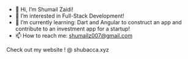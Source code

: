 - 👋 Hi, I’m Shumail Zaidi! 
- 👀 I’m interested in Full-Stack Development!
- 🌱 I’m currently learning: Dart and Angular to construct an app and contribute to an investment app for a startup! 
- 📫 How to reach me: shumailz007@gmail.com 
 
 Check out my website ! @  shubacca.xyz

<!---
SZaidi00/SZaidi00 is a ✨ special ✨ repository because its `README.md` (this file) appears on your GitHub profile.
You can click the Preview link to take a look at your changes.
--->
